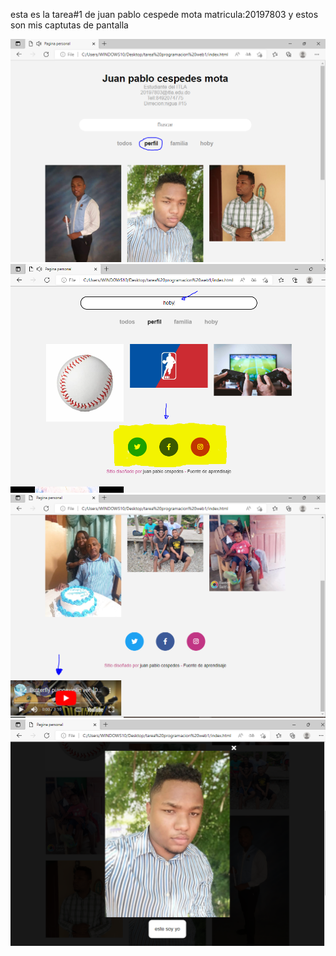 esta es la tarea#1 de juan pablo cespede mota matricula:20197803 y estos son mis captutas de pantalla

![En este caoture veremos los primeros mandatos y demuestro la seleccion de fotos por etiquetas](mi-tareaphoto1.PNG)
![en esta se ven os link de las redes sociales ademas de probar que el buscador funciona](mi-tareaphoto2.PNG)
![en este capture se muestra el video de youtube es de una musica a violin y pieno que me recuerda a mi infancia](mi-tareaphoto3.PNG)
![esto es algo que agregue para que muestre una descripcion breve de la foto aunque la hice superfucial](mi-tareaphoto4.PNG)